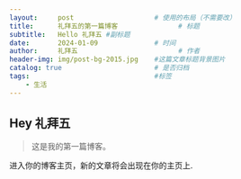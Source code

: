 ```yaml
---
layout:     post   				    # 使用的布局（不需要改）
title:      礼拜五的第一篇博客 				# 标题 
subtitle:   Hello 礼拜五 #副标题
date:       2024-01-09 				# 时间
author:     礼拜五 						# 作者
header-img: img/post-bg-2015.jpg 	#这篇文章标题背景图片
catalog: true 						# 是否归档
tags:								#标签
    - 生活
---
```


## Hey 礼拜五
>这是我的第一篇博客。

进入你的博客主页，新的文章将会出现在你的主页上.
